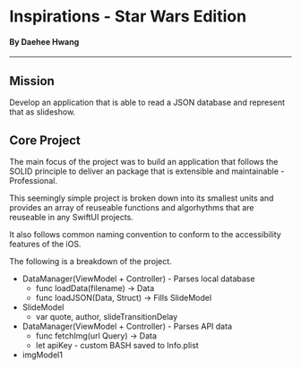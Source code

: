 # Inspirations - Star Wars Edition
#### By Daehee Hwang


----------------------
## Mission
Develop an application that is able to read a JSON database and represent that as slideshow.

## Core Project
The main focus of the project was to build an application that follows the SOLID principle to deliver an package that is extensible and maintainable - Professional.

This seemingly simple project is broken down into its smallest units and provides an array of reuseable functions and algorhythms that are reuseable in any SwiftUI projects.

It also follows common naming convention to conform to the accessibility features of the iOS. 

The following is a breakdown of the project.


* DataManager(ViewModel + Controller) - Parses local database
    *    func loadData(filename) -> Data
    *    func loadJSON(Data, Struct) -> Fills SlideModel
* SlideModel
    * var quote, author, slideTransitionDelay  
* DataManager(ViewModel + Controller) - Parses API data
    *    func fetchImg(url Query) -> Data
    *    let apiKey - custom BASH saved to Info.plist
* imgModel1
